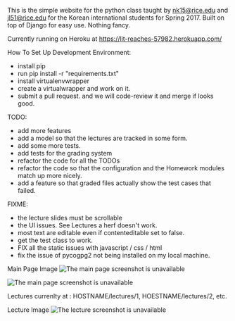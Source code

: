 This is the simple website for the python class taught by nk15@rice.edu and jl51@rice.edu for the Korean international
students for Spring 2017. Built on top of Django for easy use. Nothing fancy.

Currently running on Heroku at
https://lit-reaches-57982.herokuapp.com/

How To Set Up Development Environment:
- install pip
- run             pip install -r "requirements.txt"
- install virtualenvwrapper
- create a virtualwrapper and work on it.
- submit a pull request. and we will code-review it and merge if looks good.


TODO:
- add more features
- add a model so that the lectures are tracked in some form.
- add some more tests.
- add tests for the grading system
- refactor the code for all the TODOs
- refactor the code so that the configuration and the Homework modules match up more nicely.
- add a feature so that graded files actually show the test cases that failed.

FIXME:
- the lecture slides must be scrollable
- the UI issues. See Lectures a herf doesn't work.
- most text are editable even if contenteditable set to false.
- get the test class to work.
- FIX all the static issues with javascript / css / html
- fix the issue of pycogpg2 not being installed on my local machine.


Main Page Image
![The main page screenshot is unavailable](https://cloud.githubusercontent.com/assets/10087079/21211491/92b13fe2-c249-11e6-8748-45462600ff62.png)

![The main page screenshot is unavailable](https://cloud.githubusercontent.com/assets/10087079/21211497/9b537958-c249-11e6-901e-bd90b1c57995.png)

Lectures currenlty at : HOSTNAME/lectures/1,   HOESTNAME/lectures/2, etc.

Lecture Image
![The lecture screenshot is unavailable](https://cloud.githubusercontent.com/assets/10087079/21213540/a4b34972-c25a-11e6-9d00-6d99e9bd945e.png)
